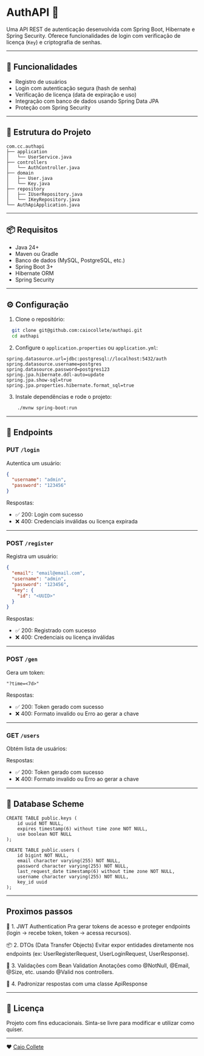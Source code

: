 # AuthAPI 🔐

Uma API REST de autenticação desenvolvida com Spring Boot, Hibernate e Spring Security. Oferece funcionalidades de login com verificação de licença (`Key`) e criptografia de senhas.

---

## 🚀 Funcionalidades

- Registro de usuários
- Login com autenticação segura (hash de senha)
- Verificação de licença (data de expiração e uso)
- Integração com banco de dados usando Spring Data JPA
- Proteção com Spring Security

---

## 🧱 Estrutura do Projeto

```
com.cc.authapi
├── application
│   └── UserService.java
├── controllers
│   └── AuthController.java
├── domain
│   ├── User.java
│   └── Key.java
├── repository
│   ├── IUserRepository.java
│   └── IKeyRepository.java
└── AuthApiApplication.java
```

---

## 📦 Requisitos

- Java 24+
- Maven ou Gradle
- Banco de dados (MySQL, PostgreSQL, etc.)
- Spring Boot 3+
- Hibernate ORM
- Spring Security

---

## ⚙️ Configuração

1. Clone o repositório:

```bash
  git clone git@github.com:caiocollete/authapi.git
  cd authapi
```

2. Configure o `application.properties` ou `application.yml`:

```properties
spring.datasource.url=jdbc:postgresql://localhost:5432/auth
spring.datasource.username=postgres
spring.datasource.password=postgres123
spring.jpa.hibernate.ddl-auto=update
spring.jpa.show-sql=true
spring.jpa.properties.hibernate.format_sql=true
```

3. Instale dependências e rode o projeto:

```bash
    ./mvnw spring-boot:run
```

---

## 🧪 Endpoints

### PUT `/login`
Autentica um usuário:

```json
{
  "username": "admin",
  "password": "123456"
}
```

Respostas:
- ✅ 200: Login com sucesso
- ❌ 400: Credenciais inválidas ou licença expirada

---

### POST `/register`
Registra um usuário:

```json
{
  "email": "email@email.com",
  "username": "admin",
  "password": "123456",
  "key": {
    "id": "<UUID>"
  }
}
```

Respostas:
- ✅ 200: Registrado com sucesso
- ❌ 400: Credenciais ou licença inválidas

---

### POST `/gen`
Gera um token:

```"?time=<7d>"```

Respostas:
- ✅ 200: Token gerado com sucesso
- ❌ 400: Formato invalido ou Erro ao gerar a chave

---

### GET `/users`
Obtém lista de usuários:

Respostas:
- ✅ 200: Token gerado com sucesso
- ❌ 400: Formato invalido ou Erro ao gerar a chave

---

## 💾 Database Scheme
```aiignore
CREATE TABLE public.keys (
    id uuid NOT NULL,
    expires timestamp(6) without time zone NOT NULL,
    use boolean NOT NULL
);
```
```aiignore
CREATE TABLE public.users (
    id bigint NOT NULL,
    email character varying(255) NOT NULL,
    password character varying(255) NOT NULL,
    last_request_date timestamp(6) without time zone NOT NULL,
    username character varying(255) NOT NULL,
    key_id uuid
);
```

---

## Proximos passos

🔐 1. JWT Authentication
Pra gerar tokens de acesso e proteger endpoints (login → recebe token, token → acessa recursos).

📦 2. DTOs (Data Transfer Objects)
Evitar expor entidades diretamente nos endpoints (ex: UserRegisterRequest, UserLoginRequest, UserResponse).

🧪 3. Validações com Bean Validation
Anotações como @NotNull, @Email, @Size, etc. usando @Valid nos controllers.

🧼 4. Padronizar respostas com uma classe ApiResponse


---

## 📄 Licença

Projeto com fins educacionais. Sinta-se livre para modificar e utilizar como quiser.

---

❤ [Caio Collete](https://github.com/caiocollete)
